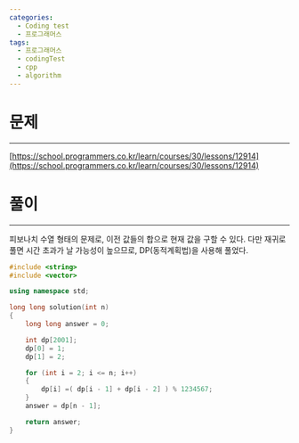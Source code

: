 ```yaml
---
categories:
  - Coding test
  - 프로그래머스
tags:
  - 프로그래머스
  - codingTest
  - cpp
  - algorithm
---
```

# 문제
___

[https://school.programmers.co.kr/learn/courses/30/lessons/12914](https://school.programmers.co.kr/learn/courses/30/lessons/12914)

# 풀이
___

피보나치 수열 형태의 문제로, 이전 값들의 합으로 현재 값을 구할 수 있다. 다만 재귀로 풀면 시간 초과가 날 가능성이 높으므로, DP(동적계획법)을 사용해 풀었다.

```c++
#include <string>
#include <vector>

using namespace std;

long long solution(int n) 
{
    long long answer = 0;

    int dp[2001];
    dp[0] = 1;
    dp[1] = 2;

    for (int i = 2; i <= n; i++)
    {
        dp[i] =( dp[i - 1] + dp[i - 2] ) % 1234567;
    }
    answer = dp[n - 1];

    return answer;
}

```